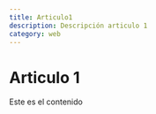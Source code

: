 ```yaml
---
title: Articulo1
description: Descripción articulo 1
category: web
---
```


# Articulo 1
Este es el contenido